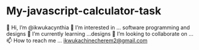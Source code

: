 # My-javascript-calculator-task
👋 Hi, I’m @ikwukacynthia
👀 I’m interested in ... software programming and designs
🌱 I’m currently learning ...designs
💞️ I’m looking to collaborate on ...
📫 How to reach me ... ikwukachinecherem2@gmail.com
